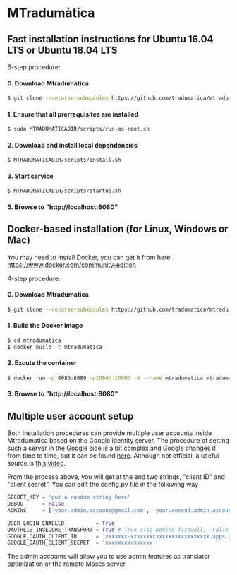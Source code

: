# MTradumàtica

## Fast installation instructions for Ubuntu 16.04 LTS or Ubuntu 18.04 LTS

6-step procedure:

#### 0. Download Mtradumàtica

```bash
$ git clone --recurse-submodules https://github.com/tradumatica/mtradumatica
```


#### 1. Ensure that all prerrequisites are installed
 
```bash
$ sudo MTRADUMATICADIR/scripts/run-as-root.sh
```

#### 2. Download and install local dependencies
 
```bash
$ MTRADUMATICADIR/scripts/install.sh
```

#### 3. Start service

```bash
$ MTRADUMATICADIR/scripts/startup.sh
```

#### 5. Browse to "http://localhost:8080"

## Docker-based installation (for Linux, Windows or Mac)

You may need to install Docker, you can get it from here https://www.docker.com/community-edition

4-step procedure:

#### 0. Download Mtradumàtica

```bash
$ git clone --recurse-submodules https://github.com/tradumatica/mtradumatica
```

#### 1. Build the Docker image

```bash
$ cd mtradumatica
$ docker build -t mtradumatica .
```

#### 2. Excute the container

```bash
$ docker run -p 8080:8080 -p10000:10000 -d --name mtradumatica mtradumatica
```

#### 3. Browse to "http://localhost:8080"

## Multiple user account setup

Both installation procedures can provide multiple user accounts inside Mtradumatica based on the Google identity server. The procedure of setting such a server in the Google side is a bit complex and Google changes it from time to time, but it can be found [here]( https://developers.google.com/identity/protocols/OAuth2UserAgent). Although not official, a useful source is [this video](https://www.youtube.com/watch?v=A_5zc3DYZfs).

From the process above, you will get at the end two strings, "client ID" and "client secret". You can edit the config.py file in the following way

```python
SECRET_KEY = 'put a random string here'
DEBUG      = False
ADMINS     = ['your.admin.account@gmail.com', 'your.second.admin.account@gmail.com']

USER_LOGIN_ENABLED          = True
OAUTHLIB_INSECURE_TRANSPORT = True # True also behind firewall,  False -> require HTTPS
GOOGLE_OAUTH_CLIENT_ID      = 'xxxxxxx-xxxxxxxxxxxxxxxxxxxxxxxxx.apps.googleusercontent.com'
GOOGLE_OAUTH_CLIENT_SECRET  = 'xxxxxxxxxxxxxxx'
```
The admin accounts will allow you to use admin features as translator optimization or the remote Moses server.

```

